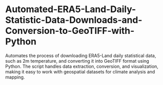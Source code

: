 # Automated-ERA5-Land-Daily-Statistic-Data-Downloads-and-Conversion-to-GeoTIFF-with-Python
Automates the process of downloading ERA5-Land daily statistical data, such as 2m temperature, and converting it into GeoTIFF format using Python. The script handles data extraction, conversion, and visualization, making it easy to work with geospatial datasets for climate analysis and mapping.
